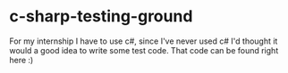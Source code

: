 # c-sharp-testing-ground
For my internship I have to use c#, since I've never used c# I'd thought it would a good idea to write some test code. That code can be found right here :)
